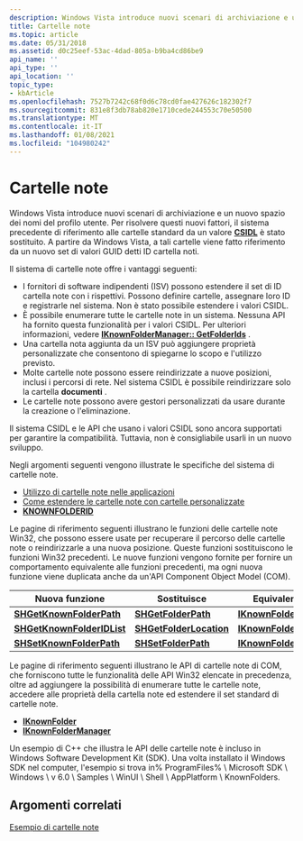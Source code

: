 ```yaml
---
description: Windows Vista introduce nuovi scenari di archiviazione e un nuovo spazio dei nomi del profilo utente.
title: Cartelle note
ms.topic: article
ms.date: 05/31/2018
ms.assetid: d0c25eef-53ac-4dad-805a-b9ba4cd86be9
api_name: ''
api_type: ''
api_location: ''
topic_type:
- kbArticle
ms.openlocfilehash: 7527b7242c68f0d6c78cd0fae427626c182302f7
ms.sourcegitcommit: 831e8f3db78ab820e1710cede244553c70e50500
ms.translationtype: MT
ms.contentlocale: it-IT
ms.lasthandoff: 01/08/2021
ms.locfileid: "104980242"
---
```

# <a name="known-folders"></a>Cartelle note

Windows Vista introduce nuovi scenari di archiviazione e un nuovo spazio dei nomi del profilo utente. Per risolvere questi nuovi fattori, il sistema precedente di riferimento alle cartelle standard da un valore [**CSIDL**](csidl.md) è stato sostituito. A partire da Windows Vista, a tali cartelle viene fatto riferimento da un nuovo set di valori GUID detti ID cartella noti.

Il sistema di cartelle note offre i vantaggi seguenti:

-   I fornitori di software indipendenti (ISV) possono estendere il set di ID cartella note con i rispettivi. Possono definire cartelle, assegnare loro ID e registrarle nel sistema. Non è stato possibile estendere i valori CSIDL.
-   È possibile enumerare tutte le cartelle note in un sistema. Nessuna API ha fornito questa funzionalità per i valori CSIDL. Per ulteriori informazioni, vedere [**IKnownFolderManager:: GetFolderIds**](/windows/desktop/api/shobjidl_core/nf-shobjidl_core-iknownfoldermanager-getfolderids) .
-   Una cartella nota aggiunta da un ISV può aggiungere proprietà personalizzate che consentono di spiegarne lo scopo e l'utilizzo previsto.
-   Molte cartelle note possono essere reindirizzate a nuove posizioni, inclusi i percorsi di rete. Nel sistema CSIDL è possibile reindirizzare solo la cartella **documenti** .
-   Le cartelle note possono avere gestori personalizzati da usare durante la creazione o l'eliminazione.

Il sistema CSIDL e le API che usano i valori CSIDL sono ancora supportati per garantire la compatibilità. Tuttavia, non è consigliabile usarli in un nuovo sviluppo.


Negli argomenti seguenti vengono illustrate le specifiche del sistema di cartelle note.

-   [Utilizzo di cartelle note nelle applicazioni](working-with-known-folders.md)
-   [Come estendere le cartelle note con cartelle personalizzate](how-to-extend-known-folders-with-custom-folders.md)
-   [**KNOWNFOLDERID**](knownfolderid.md)

Le pagine di riferimento seguenti illustrano le funzioni delle cartelle note Win32, che possono essere usate per recuperare il percorso delle cartelle note o reindirizzarle a una nuova posizione. Queste funzioni sostituiscono le funzioni Win32 precedenti. Le nuove funzioni vengono fornite per fornire un comportamento equivalente alle funzioni precedenti, ma ogni nuova funzione viene duplicata anche da un'API Component Object Model (COM).



| Nuova funzione                                             | Sostituisce                                           | Equivalente COM                                            |
|----------------------------------------------------------|----------------------------------------------------|-----------------------------------------------------------|
| [**SHGetKnownFolderPath**](/windows/desktop/api/shlobj_core/nf-shlobj_core-shgetknownfolderpath)     | [**SHGetFolderPath**](/windows/desktop/api/shlobj_core/nf-shlobj_core-shgetfolderpatha)         | [**IKnownFolder:: GetPath**](/windows/desktop/api/shobjidl_core/nf-shobjidl_core-iknownfolder-getpath)     |
| [**SHGetKnownFolderIDList**](/windows/desktop/api/shlobj_core/nf-shlobj_core-shgetknownfolderidlist) | [**SHGetFolderLocation**](/windows/desktop/api/shlobj_core/nf-shlobj_core-shgetfolderlocation) | [**IKnownFolder::GetIDList**](/windows/desktop/api/shobjidl_core/nf-shobjidl_core-iknownfolder-getidlist) |
| [**SHSetKnownFolderPath**](/windows/desktop/api/shlobj_core/nf-shlobj_core-shsetknownfolderpath)     | [**SHSetFolderPath**](/windows/desktop/api/shlobj_core/nf-shlobj_core-shsetfolderpatha)         | [**IKnownFolder:: SEPATH**](/windows/desktop/api/shobjidl_core/nf-shobjidl_core-iknownfolder-setpath)     |



 

Le pagine di riferimento seguenti illustrano le API di cartelle note di COM, che forniscono tutte le funzionalità delle API Win32 elencate in precedenza, oltre ad aggiungere la possibilità di enumerare tutte le cartelle note, accedere alle proprietà della cartella note ed estendere il set standard di cartelle note.

-   [**IKnownFolder**](/windows/desktop/api/shobjidl_core/nn-shobjidl_core-iknownfolder)
-   [**IKnownFolderManager**](/windows/desktop/api/shobjidl_core/nn-shobjidl_core-iknownfoldermanager)

Un esempio di C++ che illustra le API delle cartelle note è incluso in Windows Software Development Kit (SDK). Una volta installato il Windows SDK nel computer, l'esempio si trova in% ProgramFiles% \\ Microsoft SDK \\ Windows \\ v 6.0 \\ Samples \\ WinUI \\ Shell \\ AppPlatform \\ KnownFolders.

## <a name="related-topics"></a>Argomenti correlati

<dl> <dt>

[Esempio di cartelle note](/previous-versions/windows/desktop/legacy/dd940364(v=vs.85))
</dt> </dl>

 

 
